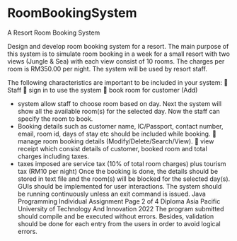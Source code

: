 # RoomBookingSystem
A Resort Room Booking System

Design and develop room booking system for a resort. The main purpose of this system is to
simulate room booking in a week for a small resort with two views (Jungle & Sea) with each view
consist of 10 rooms. The charges per room is RM350.00 per night. The system will be used by
resort staff.

The following characteristics are important to be included in your system:
 Staff
 sign in to use the system
 book room for customer (Add)
- system allow staff to choose room based on day. Next the system will show
all the available room(s) for the selected day. Now the staff can specify the
room to book.
- Booking details such as customer name, IC/Passport, contact number,
email, room id, days of stay etc should be included while booking.
 manage room booking details (Modify/Delete/Search/View).
 view receipt which consist details of customer, booked room and total charges
including taxes.
- taxes imposed are service tax (10% of total room charges) plus tourism
tax (RM10 per night)
Once the booking is done, the details should be stored in text file and the room(s) will be blocked
for the selected day(s).
GUIs should be implemented for user interactions. The system should be running continuously
unless an exit command is issued.
Java Programming Individual Assignment Page 2 of 4
Diploma Asia Pacific University of Technology And Innovation 2022
The program submitted should compile and be executed without errors. Besides, validation should
be done for each entry from the users in order to avoid logical errors.

